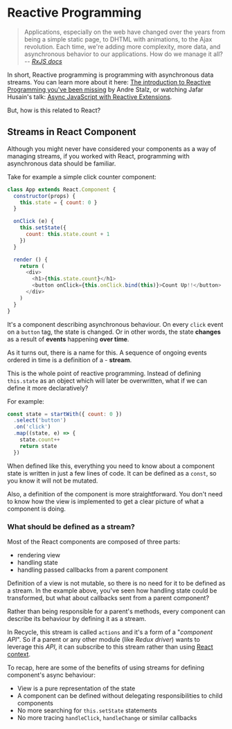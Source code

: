 # Reactive Programming
> Applications, especially on the web have changed over the years from being a simple static page, 
> to DHTML with animations, to the Ajax revolution. 
> Each time, we're adding more complexity, more data, and asynchronous behavior to our applications. 
> How do we manage it all? 
> -- <cite>[RxJS docs](https://github.com/Reactive-Extensions/RxJS#the-need-to-go-reactive)</cite>

In short, Reactive programming is programming with asynchronous data streams.
You can learn more about it here: [The introduction to Reactive Programming you've been missing](https://gist.github.com/staltz/868e7e9bc2a7b8c1f754)
by Andre Stalz, or watching Jafar Husain's talk: [Async JavaScript with Reactive Extensions](https://www.youtube.com/watch?v=XRYN2xt11Ek).

But, how is this related to React?

## Streams in React Component

Although you might never have considered your components as a way of managing streams,
if you worked with React, programming with asynchronous data should be familiar.

Take for example a simple click counter component:

```javascript
class App extends React.Component {
  constructor(props) {
    this.state = { count: 0 }
  }

  onClick (e) {
    this.setState({
      count: this.state.count + 1
    })
  }

  render () {
    return (
      <div>
        <h1>{this.state.count}</h1>
        <button onClick={this.onClick.bind(this)}>Count Up!!</button>
      </div>
    )
  }
}
```

It's a component describing asynchronous behaviour. On every `click` event on a `button` tag, the state is changed.
Or in other words, the state **changes** as a result of **events** happening **over time**.

As it turns out, there is a name for this.
A sequence of ongoing events ordered in time is a definition of a - **stream**. 

This is the whole point of reactive programming. 
Instead of defining `this.state` as an object which will later be overwritten, what if we can define it more declaratively?

For example:

```javascript
const state = startWith({ count: 0 })
  .select('button')
  .on('click')
  .map((state, e) => {
    state.count++
    return state
  })
```

When defined like this, everything you need to know about a component state is written in just a few lines of code.
It can be defined as a `const`, so you know it will not be mutated.

Also, a definition of the component is more straightforward.
You don't need to know how the view is implemented to get a clear picture of what a component is doing.

### What should be defined as a stream?

Most of the React components are composed of three parts:
 - rendering view
 - handling state
 - handling passed callbacks from a parent component

Definition of a view is not mutable, so there is no need for it to be defined as a stream.
In the example above, you've seen how handling state could be transformed,
but what about callbacks sent from a parent component?

Rather than being responsible for a parent's methods,
every component can describe its behaviour by defining it as a stream. 

In Recycle, this stream is called `actions` and it's a form of a "*component API*".
So if a parent or any other module (like *Redux driver*) wants to leverage this *API*, 
it can subscribe to this stream rather than using [React context](https://facebook.github.io/react/docs/context.html).

To recap, here are some of the benefits of using streams for defining component's async behaviour:
- View is a pure representation of the state
- A component can be defined without delegating responsibilities to child components
- No more searching for `this.setState` statements
- No more tracing `handleClick`, `handleChange` or similar callbacks
